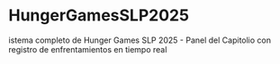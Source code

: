 # HungerGamesSLP2025
istema completo de Hunger Games SLP 2025 - Panel del Capitolio con registro de enfrentamientos en tiempo real
